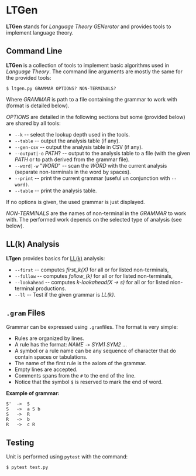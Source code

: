 # LTGen

**LTGen** stands for *Language Theory GENerator* and provides tools
to implement language theory.

## Command Line

**LTGen** is a collection of tools to implement basic algorithms used in *Language Theory*. The command line arguments are mostly the same for the provided tools:

	$ ltgen.py GRAMMAR OPTIONS? NON-TERMINALS?

Where *GRAMMAR* is path to a file containing the grammar to work with
(format is detailed below).

*OPTIONS* are detailed in the following sections but some (provided below)
are shared by all tools:
  * `--k` -- select the lookup depth used in the tools.
  * `--table` -- output the analysis table (if any).
  * `--gen-csv` -- output the analysis table in CSV (if any).
  * `--output|-o` *PATH*? -- output to the analysis table to a file (with the given *PATH* or to path derived from the grammar file).
  * `--word|-w` "*WORD*" -- scan the *WORD* with the current analysis (separate non-terminals in the word by spaces).
  * `--print` -- print the current grammar (useful un conjunction with `--word)`.
  * `--table` -- print the analysis table.

If no options is given, the used grammar is just displayed.

*NON-TERMINALS* are the names of non-terminal in the *GRAMMAR* to work with. The performed work depends on the selected type of analysis (see below).


## LL(k) Analysis

**LTgen** provides basics for [LL(k)](https://en.wikipedia.org/wiki/LL_parser) analysis:
  * `--first` -- computes *first_k(X)* for all or for listed non-terminals,
  * `--follow` -- computes *follow_(k)* for all or for listed non-terminals,
  * `--lookahead` -- computes *k-lookahead(X -> s)* for all or for listed nion-terminal productions.
  * `--ll` -- Test if the given grammar is *LL(k)*.


## `.gram` Files

Grammar can be expressed using `.gram`files. The format is very simple:
  * Rules are organized by lines.
  * A rule has the format: *NAME* `->` *SYM1* *SYM2* ...
  * A symbol or a rule name can be any sequence of character that do contain spaces or tabulations.
  * The name of the first rule is the axiom of the grammar.
  * Empty lines are accepted.
  * Comments spans from the `#` to the end of the line. 
  * Notice that the symbol `$` is reserved to mark the end of word.

**Example of grammar:**

	S'	->	S
	S	->	a S b
	S	->	R
	R	->	b
	R	->	c R


## Testing

Unit is performed using `pytest` with the command:

	$ pytest test.py
	

